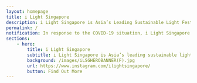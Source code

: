 ```yaml
---
layout: homepage
title: i Light Singapore
description: i Light Singapore is Asia’s Leading Sustainable Light Festival
permalink: /
notification: In response to the COVID-19 situation, i Light Singapore 2020 has been cancelled.
sections:
    - hero:
        title: i Light Singapore
        subtitle: i Light Singapore is Asia’s leading sustainable light festival
        background: /images/iLSGHEROBANNER(F).jpg
        url: https://www.instagram.com/ilightsingapore/
        button: Find Out More 
---
```

